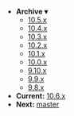 <!-- _navbar.md -->

* **Archive ▾**
  * [10.5.x](/_archive/10.5.x/)
  * [10.4.x](/_archive/10.4.x/)
  * [10.3.x](/_archive/10.3.x/)
  * [10.2.x](/_archive/10.2.x/)
  * [10.1.x](/_archive/10.1.x/)
  * [10.0.x](/_archive/10.0.x/)
  * [9.10.x](/_archive/9.10.x/)
  * [9.9.x](/_archive/9.9.x/)
  * [9.8.x](/_archive/9.8.x/)
* **Current:** [10.6.x](/)
* **Next:** [master](/_master/)